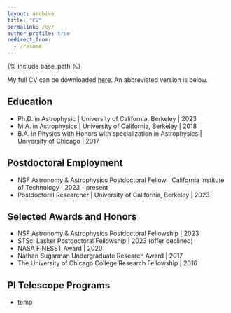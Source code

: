 ```yaml
---
layout: archive
title: "CV"
permalink: /cv/
author_profile: true
redirect_from:
  - /resume
---
```


{% include base_path %}

My full CV can be downloaded [here](https://stevengiacalone.github.io/files/CV_StevenGiacalone.pdf). An abbreviated version is below.

Education
--------
* Ph.D. in Astrophysic | University of California, Berkeley | 2023
* M.A. in Astrophysics | University of California, Berkeley | 2018
* B.A. in Physics with Honors with specialization in Astrophysics | University of Chicago | 2017

Postdoctoral Employment
--------
* NSF Astronomy & Astrophysics Postdoctoral Fellow | California Institute of Technology | 2023 - present
* Postdoctoral Researcher | University of California, Berkeley | 2023

Selected Awards and Honors
--------
* NSF Astronomy & Astrophysics Postdoctoral Fellowship | 2023
* STScI Lasker Postdoctoral Fellowship | 2023 (offer declined)
* NASA FINESST Award | 2020
* Nathan Sugarman Undergraduate Research Award | 2017
* The University of Chicago College Research Fellowship | 2016

PI Telescope Programs
--------
* temp
  
